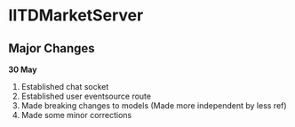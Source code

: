 # IITDMarketServer

## Major Changes 


**30 May**
1. Established chat socket
2. Established user eventsource route
3. Made breaking changes to models (Made more independent by less ref)
4. Made some minor corrections